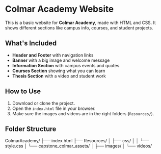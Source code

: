 # Colmar Academy Website

This is a basic website for **Colmar Academy**, made with HTML and CSS. It shows different sections like campus info, courses, and student projects.

## What's Included

- **Header and Footer** with navigation links
- **Banner** with a big image and welcome message
- **Information Section** with campus events and quotes
- **Courses Section** showing what you can learn
- **Thesis Section** with a video and student work

## How to Use

1. Download or clone the project.
2. Open the `index.html` file in your browser.
3. Make sure the images and videos are in the right folders (`Resources/`).

## Folder Structure

ColmarAcademy/
├── index.html
├── Resources/
│ ├── css/
│ │ └── style.css
│ └── capstone_colmar_assets/
│ ├── images/
│ └── videos/
